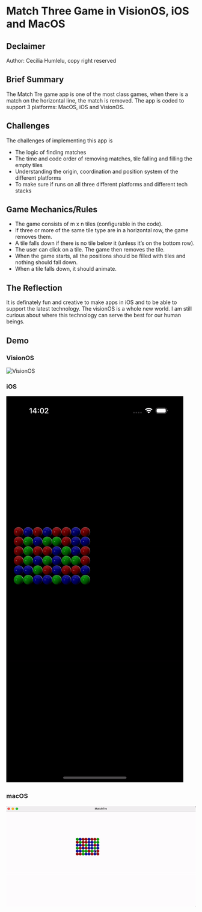 # Match Three Game in VisionOS, iOS and MacOS 

## Declaimer

Author: Cecilia Humlelu, copy right reserved

## Brief Summary
The Match Tre game app is one of the most class games, when there is a match on the horizontal line, the match is removed. 
The app is coded to support 3 platforms: MacOS, iOS and VisionOS. 


## Challenges 

The challenges of implementing this app is 
- The logic of finding matches
- The time and code order of removing matches, tile falling and filling the empty tiles
- Understanding the origin, coordination and position system of the different platforms
- To make sure if runs on all three different platforms and different tech stacks


## Game Mechanics/Rules

* The game consists of m x n tiles (configurable in the code).
* If three or more of the same tile type are in a horizontal row, the game removes them.
* A tile falls down if there is no tile below it (unless it’s on the bottom row).
* The user can click on a tile. The game then removes the tile.
* When the game starts, all the positions should be filled with tiles and nothing should fall down.
* When a tile falls down, it should animate.


## The Reflection 
It is definately fun and creative to make apps in iOS and to be able to support the latest technology. The visionOS is a whole new world. I am still curious about where this technology can serve the best for our human beings. 


## Demo
### VisionOS 
![VisionOS](./Demo/MatchTre-VisionOS.gif)
### iOS
![iOS](./Demo/MatchTre-iOS.gif)
### macOS
![macOS](./Demo/MatchTre-macOS.gif)
